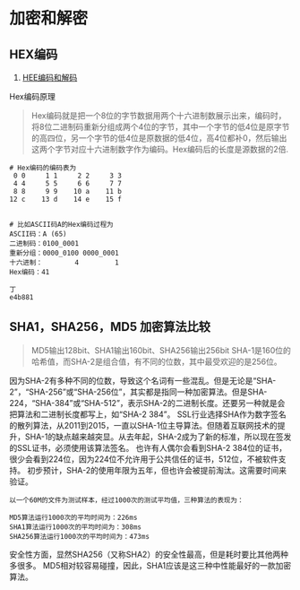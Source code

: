 # 加密和解密

## HEX编码
1. [HEE编码和解码](https://www.jianshu.com/p/57c4e8d3f035)

Hex编码原理

> Hex编码就是把一个8位的字节数据用两个十六进制数展示出来，编码时，将8位二进制码重新分组成两个4位的字节，其中一个字节的低4位是原字节的高四位，另一个字节的低4位是原数据的低4位，高4位都补0，然后输出这两个字节对应十六进制数字作为编码。Hex编码后的长度是源数据的2倍.


```properties
# Hex编码的编码表为
 0 0     1 1     2 2     3 3    
 4 4     5 5     6 6     7 7    
 8 8     9 9    10 a    11 b    
12 c    13 d    14 e    15 f


# 比如ASCII码A的Hex编码过程为
ASCII码：A (65)
二进制码：0100_0001
重新分组：0000_0100 0000_0001
十六进制：        4         1
Hex编码：41

丁
e4b881
```

## SHA1，SHA256，MD5 加密算法比较
> MD5输出128bit、SHA1输出160bit、SHA256输出256bit 
  SHA-1是160位的哈希值，而SHA-2是组合值，有不同的位数，其中最受欢迎的是256位。
  
因为SHA-2有多种不同的位数，导致这个名词有一些混乱。但是无论是“SHA-2”，“SHA-256”或“SHA-256位”，其实都是指同一种加密算法。但是SHA-224，“SHA-384”或“SHA-512”，表示SHA-2的二进制长度。还要另一种就是会把算法和二进制长度都写上，如“SHA-2 384”。
SSL行业选择SHA作为数字签名的散列算法，从2011到2015，一直以SHA-1位主导算法。但随着互联网技术的提升，SHA-1的缺点越来越突显。从去年起，SHA-2成为了新的标准，所以现在签发的SSL证书，必须使用该算法签名。
也许有人偶尔会看到SHA-2 384位的证书，很少会看到224位，因为224位不允许用于公共信任的证书，512位，不被软件支持。 
初步预计，SHA-2的使用年限为五年，但也许会被提前淘汰。这需要时间来验证。

```
以一个60M的文件为测试样本，经过1000次的测试平均值，三种算法的表现为：

MD5算法运行1000次的平均时间为：226ms
SHA1算法运行1000次的平均时间为：308ms
SHA256算法运行1000次的平均时间为：473ms
```

安全性方面，显然SHA256（又称SHA2）的安全性最高，但是耗时要比其他两种多很多。
MD5相对较容易碰撞，因此，SHA1应该是这三种中性能最好的一款加密算法。


